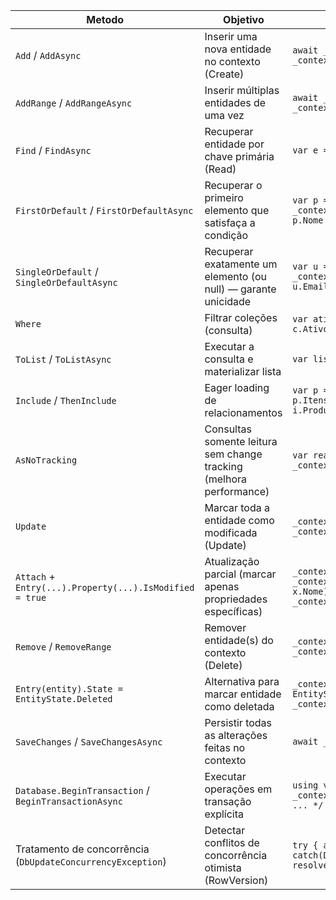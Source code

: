 | Metodo | Objetivo | Exemplo de uso |
|---|---|---|
| `Add` / `AddAsync` | Inserir uma nova entidade no contexto (Create) | `await _context.AddAsync(novaEntidade); await _context.SaveChangesAsync();` |
| `AddRange` / `AddRangeAsync` | Inserir múltiplas entidades de uma vez | `await _context.AddRangeAsync(lista); await _context.SaveChangesAsync();` |
| `Find` / `FindAsync` | Recuperar entidade por chave primária (Read) | `var e = await _context.Produtos.FindAsync(id);` |
| `FirstOrDefault` / `FirstOrDefaultAsync` | Recuperar o primeiro elemento que satisfaça a condição | `var p = await _context.Produtos.FirstOrDefaultAsync(p => p.Nome == nome);` |
| `SingleOrDefault` / `SingleOrDefaultAsync` | Recuperar exatamente um elemento (ou null) — garante unicidade | `var u = await _context.Usuarios.SingleOrDefaultAsync(u => u.Email == email);` |
| `Where` | Filtrar coleções (consulta) | `var ativos = _context.Clientes.Where(c => c.Ativo);` |
| `ToList` / `ToListAsync` | Executar a consulta e materializar lista | `var lista = await query.ToListAsync();` |
| `Include` / `ThenInclude` | Eager loading de relacionamentos | `var p = await _context.Pedidos.Include(p => p.Itens).ThenInclude(i => i.Produto).FirstOrDefaultAsync(...);` |
| `AsNoTracking` | Consultas somente leitura sem change tracking (melhora performance) | `var read = await _context.Produtos.AsNoTracking().ToListAsync();` |
| `Update` | Marcar toda a entidade como modificada (Update) | `_context.Update(entidade); await _context.SaveChangesAsync();` |
| `Attach` + `Entry(...).Property(...).IsModified = true` | Atualização parcial (marcar apenas propriedades específicas) | `_context.Attach(p); _context.Entry(p).Property(x => x.Nome).IsModified = true; await _context.SaveChangesAsync();` |
| `Remove` / `RemoveRange` | Remover entidade(s) do contexto (Delete) | `_context.Produtos.Remove(produto); await _context.SaveChangesAsync();` |
| `Entry(entity).State = EntityState.Deleted` | Alternativa para marcar entidade como deletada | `_context.Entry(entidade).State = EntityState.Deleted; await _context.SaveChangesAsync();` |
| `SaveChanges` / `SaveChangesAsync` | Persistir todas as alterações feitas no contexto | `await _context.SaveChangesAsync();` |
| `Database.BeginTransaction` / `BeginTransactionAsync` | Executar operações em transação explícita | `using var tx = await _context.Database.BeginTransactionAsync(); /* ... */ await tx.CommitAsync();` |
| Tratamento de concorrência (`DbUpdateConcurrencyException`) | Detectar conflitos de concorrência otimista (RowVersion) | `try { await _context.SaveChangesAsync(); } catch(DbUpdateConcurrencyException) { /* resolver conflito */ }` |
